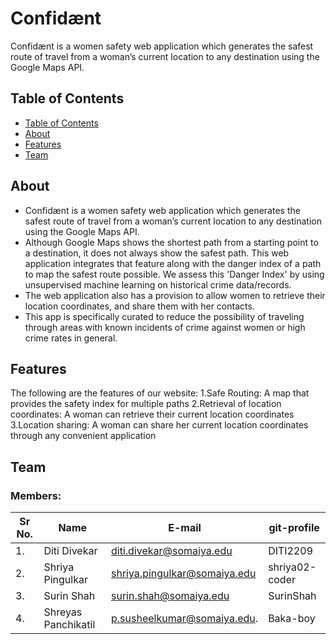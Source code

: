 # Confidænt

Confidænt is a women safety web application which generates the safest route of travel from a woman’s current location to any destination using the Google Maps API.


## Table of Contents
- [Table of Contents](#table-of-contents)
- [About](#about)
- [Features](#features)
- [Team](#team)
  

## About
* Confidænt is a women safety web application which generates the safest route of travel from a woman’s current location to any destination using the Google Maps API.
* Although Google Maps shows the shortest path from a starting point to a destination, it does not always show the safest path.
This web application integrates that feature along with the danger index of a path to map the safest route possible. We assess this 'Danger Index' by using unsupervised machine learning on historical crime data/records. 
* The web application also has a provision to allow women to retrieve their location coordinates, and share them with her contacts. 
* This app is specifically curated to reduce the possibility of traveling through areas with known incidents of crime against women or high crime rates in general.

## Features
The following are the features of our website:
1.Safe Routing: A map that provides the safety index for  multiple paths
2.Retrieval of location coordinates: A woman can retrieve their current location coordinates
3.Location sharing: A woman can share her current location coordinates through any convenient application


## Team


### Members:
| Sr No. | Name               | E-mail                       | git-profile     |
| -------| -------------------| -----------------------------| ----------------|
| 1.     | Diti Divekar       |diti.divekar@somaiya.edu      | DITI2209        |
| 2.     | Shriya Pingulkar   |shriya.pingulkar@somaiya.edu  | shriya02-coder  |                         
| 3.     | Surin Shah         |surin.shah@somaiya.edu        | SurinShah       |
| 4.     | Shreyas Panchikatil|p.susheelkumar@somaiya.edu.   | Baka-boy                |

